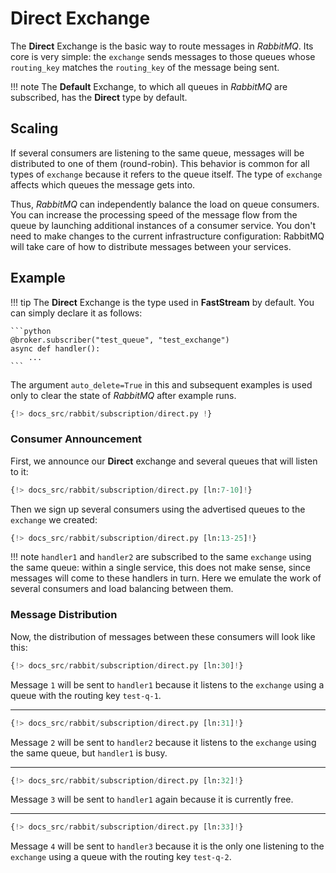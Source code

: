 # Direct Exchange

The **Direct** Exchange is the basic way to route messages in *RabbitMQ*. Its core is very simple: the `exchange` sends messages to those queues whose `routing_key` matches the `routing_key` of the message being sent.

!!! note
    The **Default** Exchange, to which all queues in *RabbitMQ* are subscribed, has the **Direct** type by default.

## Scaling

If several consumers are listening to the same queue, messages will be distributed to one of them (round-robin). This behavior is common for all types of `exchange` because it refers to the queue itself. The type of `exchange` affects which queues the message gets into.

Thus, *RabbitMQ* can independently balance the load on queue consumers. You can increase the processing speed of the message flow from the queue by launching additional instances of a consumer service. You don't need to make changes to the current infrastructure configuration: RabbitMQ will take care of how to distribute messages between your services.

## Example

!!! tip
    The **Direct** Exchange is the type used in **FastStream** by default. You can simply declare it as follows:

    ```python
    @broker.subscriber("test_queue", "test_exchange")
    async def handler():
        ...
    ```

The argument `auto_delete=True` in this and subsequent examples is used only to clear the state of *RabbitMQ* after example runs.

```python linenums="1"
{!> docs_src/rabbit/subscription/direct.py !}
```

### Consumer Announcement

First, we announce our **Direct** exchange and several queues that will listen to it:

```python linenums="7"
{!> docs_src/rabbit/subscription/direct.py [ln:7-10]!}
```

Then we sign up several consumers using the advertised queues to the `exchange` we created:

```python linenums="13" hl_lines="1 6 11"
{!> docs_src/rabbit/subscription/direct.py [ln:13-25]!}
```

!!! note
    `handler1` and `handler2` are subscribed to the same `exchange` using the same queue:
    within a single service, this does not make sense, since messages will come to these handlers in turn.
    Here we emulate the work of several consumers and load balancing between them.

### Message Distribution

Now, the distribution of messages between these consumers will look like this:

```python linenums="30"
{!> docs_src/rabbit/subscription/direct.py [ln:30]!}
```

Message `1` will be sent to `handler1` because it listens to the `exchange` using a queue with the routing key `test-q-1`.

---

```python linenums="31"
{!> docs_src/rabbit/subscription/direct.py [ln:31]!}
```

Message `2` will be sent to `handler2` because it listens to the `exchange` using the same queue, but `handler1` is busy.

---

```python linenums="32"
{!> docs_src/rabbit/subscription/direct.py [ln:32]!}
```

Message `3` will be sent to `handler1` again because it is currently free.

---

```python linenums="33"
{!> docs_src/rabbit/subscription/direct.py [ln:33]!}
```

Message `4` will be sent to `handler3` because it is the only one listening to the `exchange` using a queue with the routing key `test-q-2`.

